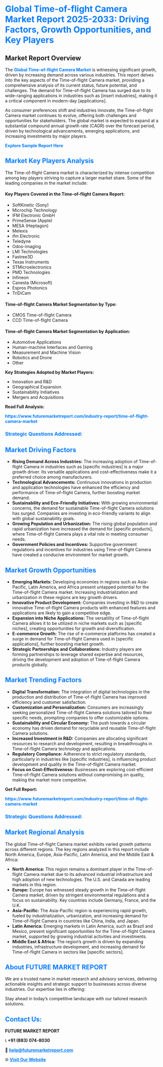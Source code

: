 <h1 style="color: #007BFF;">Global Time-of-flight Camera Market Report 2025-2033: Driving Factors, Growth Opportunities, and Key Players</h1>

<section id="overview">
<h2>Market Report Overview</h2>
<p>The <a href="https://www.futuremarketreport.com/industry-report/time-of-flight-camera-market" style="color: #007BFF; text-decoration: none;"><strong>Global Time-of-flight Camera Market</strong></a> is witnessing significant growth, driven by increasing demand across various industries. This report delves into the key aspects of the Time-of-flight Camera market, providing a comprehensive analysis of its current status, future potential, and challenges. The demand for Time-of-flight Camera has surged due to its wide-ranging applications in industries such as [insert industries], making it a critical component in modern-day [applications].</p>
<p>As consumer preferences shift and industries innovate, the Time-of-flight Camera market continues to evolve, offering both challenges and opportunities for stakeholders. The global market is expected to expand at a substantial compound annual growth rate (CAGR) over the forecast period, driven by technological advancements, emerging applications, and increasing investments by major players.</p>
</section>

<section id="overview">
<p><a href="https://www.futuremarketreport.com/request-sample/reportId=86150" style="color: #007BFF; text-decoration: none;"><strong>Explore Sample Report Here</strong></a></p>
</section>

<section id="key-players">
<h2 style="color: #007BFF;">Market Key Players Analysis</h2>
<p>The Time-of-flight Camera market is characterized by intense competition among key players striving to capture a larger market share. Some of the leading companies in the market include:</p>
<h4>Key Players Covered in the Time-of-flight Camera Report:</h4>
<ul><li>SoftKinetic (Sony)</li><li>Microchip Technology</li><li>IFM Electronic GmbH</li><li>PrimeSense (Apple)</li><li>MESA (Heptagon)</li><li>Melexis</li><li>ifm Electronic</li><li>Teledyne</li><li>Odos-imaging</li><li>LMI Technologies</li><li>Fastree3D</li><li>Texas Instruments</li><li>STMicroelectronics</li><li>PMD Technologies</li><li>Infineon</li><li>Canesta (Microsoft)</li><li>Espros Photonics</li><li>TriDiCam</li></ul>
<h4>Time-of-flight Camera Market Segmentation by Type:</h4>
<ul><li>CMOS Time-of-flight Camera</li><li>CCD Time-of-flight Camera</li></ul>

<h4>Time-of-flight Camera Market Segmentation by Application:</h4>
<ul><li>Automotive Applications</li><li>Human-machine Interfaces and Gaming</li><li>Measurement and Machine Vision</li><li>Robotics and Drone</li><li>Other</li></ul>
<p><strong>Key Strategies Adopted by Market Players:</strong></p>
<ul>
<li>Innovation and R&D</li>
<li>Geographical Expansion</li>
<li>Sustainability Initiatives</li>
<li>Mergers and Acquisitions</li>
</ul>
</section>

<section>
<p><strong>Read Full Analysis: </strong></p><a href="https://www.futuremarketreport.com/industry-report/time-of-flight-camera-market" style="color: #007BFF; text-decoration: none;"><strong>https://www.futuremarketreport.com/industry-report/time-of-flight-camera-market</strong></a>
<h3 style="color: #007BFF;">Strategic Questions Addressed:</h3>
</section>

<section id="driving-factors">
<h2 style="color: #007BFF;">Market Driving Factors</h2>
<ul>
<li><strong>Rising Demand Across Industries:</strong> The increasing adoption of Time-of-flight Camera in industries such as [specific industries] is a major growth driver. Its versatile applications and cost-effectiveness make it a preferred choice among manufacturers.</li>
<li><strong>Technological Advancements:</strong> Continuous innovations in production and application technologies have enhanced the efficiency and performance of Time-of-flight Camera, further boosting market demand.</li>
<li><strong>Sustainability and Eco-Friendly Initiatives:</strong> With growing environmental concerns, the demand for sustainable Time-of-flight Camera solutions has surged. Companies are investing in eco-friendly variants to align with global sustainability goals.</li>
<li><strong>Growing Population and Urbanization:</strong> The rising global population and rapid urbanization have increased the demand for [specific products], where Time-of-flight Camera plays a vital role in meeting consumer needs.</li>
<li><strong>Government Policies and Incentives:</strong> Supportive government regulations and incentives for industries using Time-of-flight Camera have created a conducive environment for market growth.</li>
</ul>
</section>

<section id="growth-opportunities">
<h2 style="color: #007BFF;">Market Growth Opportunities</h2>
<ul>
<li><strong>Emerging Markets:</strong> Developing economies in regions such as Asia-Pacific, Latin America, and Africa present untapped potential for the Time-of-flight Camera market. Increasing industrialization and urbanization in these regions are key growth drivers.</li>
<li><strong>Innovative Product Development:</strong> Companies investing in R&D to create innovative Time-of-flight Camera products with enhanced features and applications are likely to gain a competitive edge.</li>
<li><strong>Expansion into Niche Applications:</strong> The versatility of Time-of-flight Camera allows it to be utilized in niche markets such as [specific niches], creating opportunities for growth and diversification.</li>
<li><strong>E-commerce Growth:</strong> The rise of e-commerce platforms has created a surge in demand for Time-of-flight Camera used in [specific applications], further boosting market growth.</li>
<li><strong>Strategic Partnerships and Collaborations:</strong> Industry players are forming partnerships to leverage shared expertise and resources, driving the development and adoption of Time-of-flight Camera products globally.</li>
</ul>
</section>

<section id="trending-factors">
<h2 style="color: #007BFF;">Market Trending Factors</h2>
<ul>
<li><strong>Digital Transformation:</strong> The integration of digital technologies in the production and distribution of Time-of-flight Camera has improved efficiency and customer satisfaction.</li>
<li><strong>Customization and Personalization:</strong> Consumers are increasingly seeking personalized Time-of-flight Camera solutions tailored to their specific needs, prompting companies to offer customizable options.</li>
<li><strong>Sustainability and Circular Economy:</strong> The push towards a circular economy has driven demand for recyclable and reusable Time-of-flight Camera solutions.</li>
<li><strong>Increased Investment in R&D:</strong> Companies are allocating significant resources to research and development, resulting in breakthroughs in Time-of-flight Camera technology and applications.</li>
<li><strong>Regulatory Compliance:</strong> Adherence to strict regulatory standards, particularly in industries like [specific industries], is influencing product development and quality in the Time-of-flight Camera market.</li>
<li><strong>Focus on Cost-Effectiveness:</strong> Businesses are exploring cost-efficient Time-of-flight Camera solutions without compromising on quality, making the market more competitive.</li>
</ul>
</section>

<section>
<p><strong>Get Full Report: </strong></p><a href="https://www.futuremarketreport.com/industry-report/time-of-flight-camera-market" style="color: #007BFF; text-decoration: none;"><strong>https://www.futuremarketreport.com/industry-report/time-of-flight-camera-market</strong></a>
<h3 style="color: #007BFF;">Strategic Questions Addressed:</h3>
</section>


<section id="regional-analysis">
<h2 style="color: #007BFF;">Market Regional Analysis</h2>
<p>The global Time-of-flight Camera market exhibits varied growth patterns across different regions. The key regions analyzed in this report include North America, Europe, Asia-Pacific, Latin America, and the Middle East & Africa:</p>
<ul>
<li><strong>North America:</strong> This region remains a dominant player in the Time-of-flight Camera market due to its advanced industrial infrastructure and high adoption of new technologies. The U.S. and Canada are leading markets in this region.</li>
<li><strong>Europe:</strong> Europe has witnessed steady growth in the Time-of-flight Camera market, driven by stringent environmental regulations and a focus on sustainability. Key countries include Germany, France, and the U.K.</li>
<li><strong>Asia-Pacific:</strong> The Asia-Pacific region is experiencing rapid growth, fueled by industrialization, urbanization, and increasing demand for Time-of-flight Camera in countries like China, India, and Japan.</li>
<li><strong>Latin America:</strong> Emerging markets in Latin America, such as Brazil and Mexico, present significant opportunities for the Time-of-flight Camera market, supported by growing industrial activities and investments.</li>
<li><strong>Middle East & Africa:</strong> The region’s growth is driven by expanding industries, infrastructure development, and increasing demand for Time-of-flight Camera in sectors like [specific sectors].</li>
</ul>
</section>

<footer>
<h2 style="color: #007BFF;">About FUTURE MARKET REPORT</h2>
<p>We are a trusted name in market research and advisory services, delivering actionable insights and strategic support to businesses across diverse industries. Our expertise lies in offering:</p>

<p>Stay ahead in today’s competitive landscape with our tailored research solutions.</p>

<h2 style="color: #007BFF;">Contact Us:</h2>
<p><strong>FUTURE MARKET REPORT</strong></p>
<p>📞 <strong>+91 (883) 074-8030</strong></p>
<p>📧 <strong><a href="mailto:help@futuremarketreport.com" style="color: #007BFF;">help@futuremarketreport.com</a></strong></p>
<p>🌐 <strong><a href="https://www.futuremarketreport.com/" style="color: #007BFF;">Visit Our Website</a></strong></p>
</footer>